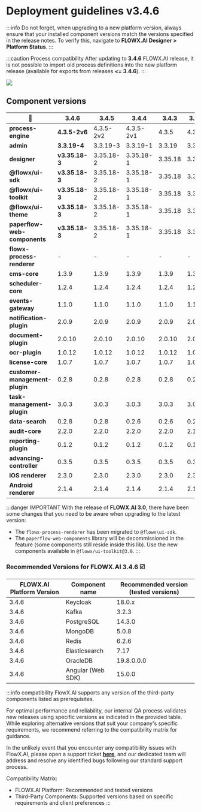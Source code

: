 # Deployment guidelines v3.4.6

:::info
Do not forget, when upgrading to a new platform version, always ensure that your installed component versions match the versions specified in the release notes. To verify this, navigate to **FLOWX.AI Designer > Platform Status**.
:::

:::caution Process compatibility
After updating to **3.4.6** FLOWX.AI release, it is not possible to import old process definitions into the new platform release (available for exports from releases **<= 3.4.6**).
:::

![](https://s3.eu-west-1.amazonaws.com/docx.flowx.ai/release-notes/release_platform_version_check.png)

## Component versions   

| 🧩                             | 3.4.6          | 3.4.5     | 3.4.4     | 3.4.3   | 3.4.2  | 3.4.1  | 3.4.0  | 3.3.0   | 3.2.0  | 3.1.0  | 3.0.0  | 2.14.0   | 2.13.0  | 2.12.0  | 2.11.0  | 2.10.0  | 2.9.0   | 2.8.1   | 2.8.0   | 2.7.0   |
| ------------------------------ | -------------- | --------- | --------- | ------- | ------ | ------ | ------ | ------- | ------ | ------ | ------ | -------- | ------- | ------- | ------- | ------- | ------- | ------- | ------- | ------- |
| **process-engine**             | **4.3.5-2v6**  | 4.3.5-2v2 | 4.3.5-2v1 | 4.3.5   | 4.3.2  | 4.3.1  | 4.1.0  | 3.6.0   | 2.2.1  | 2.1.2  | 2.0.7  | 0.4.104  | 0.4.95  | 0.4.90  | 0.4.83  | 0.4.60  | 0.4.49  | 0.4.44  | 0.4.42  | 0.4.42  |
| **admin**                      | **3.3.19-4**   | 3.3.19-3  | 3.3.19-1  | 3.3.19  | 3.3.10 | 3.3.7  | 3.1.1  | 2.5.2   | 2.2.2  | 2.1.3  | 2.0.8  | 0.3.119  | 0.3.103 | 0.3.92  | 0.3.81  | 0.3.60  | 0.3.55  | 0.3.47  | 0.3.43  | 0.3.40  |
| **designer**                   | **v3.35.18-3** | 3.35.18-2 | 3.35.18-1 | 3.35.18 | 3.35.9 | 3.35.6 | 3.33.2 | 3.28.11 | 3.21.1 | 3.15.1 | 3.2.1  | 2.78.4-1 | 2.63.6  | 2.60.7  | 2.48.9  | 2.39.2  | 2.33.0  | 2.28.1  | 2.24.2  | 2.23.0  |
| **@flowx/ui-sdk**              | **v3.35.18-3** | 3.35.18-2 | 3.35.18-1 | 3.35.18 | 3.35.9 | 3.35.6 | 3.33.2 | 3.28.11 | 3.21.1 | 3.15.1 | 3.2.1  | n/a      | n/a     | n/a     | n/a     | n/a     | n/a     | n/a     | n/a     | n/a     |
| **@flowx/ui-toolkit**          | **v3.35.18-3** | 3.35.18-2 | 3.35.18-1 | 3.35.18 | 3.35.9 | 3.35.6 | 3.33.2 | 3.28.11 | 3.21.1 | 3.15.1 | 3.2.1  | n/a      | n/a     | n/a     | n/a     | n/a     | n/a     | n/a     | n/a     | n/a     |
| **@flowx/ui-theme**            | **v3.35.18-3** | 3.35.18-2 | 3.35.18-1 | 3.35.18 | 3.35.9 | 3.35.6 | 3.33.2 | 3.28.11 | 3.21.1 | 3.15.1 | 3.2.1  | n/a      | n/a     | n/a     | n/a     | n/a     | n/a     | n/a     | n/a     | n/a     |
| **paperflow-web-components**   | **v3.35.18-3** | 3.35.18-2 | 3.35.18-1 | 3.35.18 | 3.35.9 | 3.35.6 | 3.33.2 | 3.28.11 | 3.21.1 | 3.15.1 | 3.2.1  | 2.78.4-1 | 2.63.6  | 2.60.7  | 0.2.10  | 0.2.10  | 0.2.10  | 0.2.6   | 0.2.6   | 0.2.6   |
| **flowx-process-renderer**     | -              | -         | -         | -       | -      | -      | -      | -       | -      | -      | -      | 2.78.4-1 | 2.63.6  | 2.60.7  | 2.48.9  | 2.39.2  | 2.33.0  | 2.28.1  | 2.24.2  | 2.23.0  |
| **cms-core**                   | 1.3.9          | 1.3.9     | 1.3.9     | 1.3.9   | 1.3.9  | 1.3.9  | 1.3.6  | 1.3.0   | 1.2.0  | 1.0.3  | 1.0.2  | 0.2.38   | 0.2.36  | 0.2.33  | 0.2.30  | 0.2.25  | 0.2.23  | 0.2.23  | 0.2.23  | 0.2.23  |
| **scheduler-core**             | 1.2.4          | 1.2.4     | 1.2.4     | 1.2.4   | 1.2.4  | 1.2.4  | 1.1.0  | 1.0.4   | 1.0.4  | 1.0.4  | 1.0.1  | 0.0.34   | 0.0.34  | 0.0.34  | 0.0.33  | 0.0.28  | 0.0.27  | 0.0.27  | 0.0.27  | 0.0.27  |
| **events-gateway**             | 1.1.0          | 1.1.0     | 1.1.0     | 1.1.0   | 1.1.0  | 1.1.0  | 1.0.6  | 1.0.2   | -      | -      | -      | -        | -       | -       | -       | -       | -       | -       | -       | -       |
| **notification-plugin**        | 2.0.9          | 2.0.9     | 2.0.9     | 2.0.9   | 2.0.8  | 2.0.8  | 2.0.5  | 2.0.4   | 2.0.4  | 2.0.3  | 2.0.1  | 1.0.206  | 1.0.206 | 1.0.206 | 1.0.205 | 1.0.200 | 1.0.198 | 1.0.198 | 1.0.197 | 1.0.194 |
| **document-plugin**            | 2.0.10         | 2.0.10    | 2.0.10    | 2.0.10  | 2.0.8  | 2.0.8  | 2.0.6  | 2.0.4   | 2.0.3  | 2.0.3  | 2.0.2  | 1.0.53   | 1.0.53  | 1.0.53  | 1.0.52  | 1.0.47  | 1.0.42  | 1.0.41  | 1.0.38  | 1.0.37  |
| **ocr-plugin**                 | 1.0.12         | 1.0.12    | 1.0.12    | 1.0.12  | 1.0.12 | 1.0.12 | 1.0.8  | 1.0.8   | 1.0.2  | 0.1.33 | 0.1.33 | 0.1.33   | 0.1.33  | 0.1.5   | 0.1.5   | 0.1.5   | 0.1.5   | 0.1.5   | 0.1.5   | 0.1.5   |
| **license-core**               | 1.0.7          | 1.0.7     | 1.0.7     | 1.0.7   | 1.0.7  | 1.0.7  | 1.0.4  | 1.0.2   | 1.0.2  | 1.0.2  | 1.0.1  | 0.1.28   | 0.1.28  | 0.1.28  | 0.1.27  | 0.1.23  | 0.1.19  | 0.1.18  | 0.1.18  | 0.1.18  |
| **customer-management-plugin** | 0.2.8          | 0.2.8     | 0.2.8     | 0.2.8   | 0.2.8  | 0.2.8  | 0.2.6  | 0.2.4   | 0.2.3  | 0.2.3  | 0.2.1  | 0.1.28   | 0.1.28  | 0.1.28  | 0.1.27  | 0.1.23  | 0.1.22  | 0.1.22  | 0.1.22  | 0.1.22  |
| **task-management-plugin**     | 3.0.3          | 3.0.3     | 3.0.3     | 3.0.3   | 3.0.3  | 3.0.3  | 3.0.0  | 2.1.2   | 1.0.4  | 1.0.4  | 1.0.1  | 0.0.42   | 0.0.42  | 0.0.40  | 0.0.37  | 0.0.29  | 0.0.28  | 0.0.28  | 0.0.27  | 0.0.27  |
| **data-search**                | 0.2.8          | 0.2.8     | 0.2.6     | 0.2.6   | 0.2.6  | 0.2.6  | 0.2.3  | 0.2.0   | 0.1.4  | 0.1.4  | 0.1.3  | 0.0.8    | 0.0.8   | 0.0.6   | n/a     | n/a     | n/a     | n/a     | n/a     | n/a     |
| **audit-core**                 | 2.2.0          | 2.2.0     | 2.2.0     | 2.2.0   | 2.1.3  | 2.1.3  | 2.1.0  | 1.0.6   | 1.0.5  | 1.0.4  | 1.0.1  | 0.0.8    | 0.0.5   | n/a     | n/a     | n/a     | n/a     | n/a     | n/a     | n/a     |
| **reporting-plugin**           | 0.1.2          | 0.1.2     | 0.1.2     | 0.1.2   | 0.1.2  | 0.1.2  | 0.1.2  | 0.0.40  | 0.0.40 | 0.0.40 | 0.0.39 | 0.0.39   | n/a     | n/a     | n/a     | n/a     | n/a     | n/a     | n/a     | n/a     |
| **advancing-controller**       | 0.3.5          | 0.3.5     | 0.3.5     | 0.3.5   | 0.3.5  | 0.3.5  | 0.3.2  | 0.3.0   | 0.1.4  | 0.1.4  | 0.1.2  | 0.0.6    | n/a     | n/a     | n/a     | n/a     | n/a     | n/a     | n/a     | n/a     |
| **iOS renderer**               | 2.3.0          | 2.3.0     | 2.3.0     | 2.3.0   | 2.3.0  | 2.3.0  | 2.3.0  | 2.1.0   | 2.0.1  | 2.0.0  | 2.0.0  | n/a      | n/a     | n/a     | n/a     | n/a     | n/a     | n/a     | n/a     | n/a     |
| **Android renderer**           | 2.1.4          | 2.1.4     | 2.1.4     | 2.1.4   | 2.1.4  | 2.1.4  | 2.1.4  | 2.0.1   | 2.0.1  | 2.0.1  | 2.0.1  | n/a      | n/a     | n/a     | n/a     | n/a     | n/a     | n/a     | n/a     | n/a     |

:::danger IMPORTANT
With the release of **FLOWX.AI 3.0**, there have been some changes that you need to be aware when upgrading to the latest version:
* The `flowx-process-renderer` has been migrated to `@flowx\ui-sdk`.
* The `paperflow-web-components` library will be decommissioned in the feature (some components still reside inside this lib). Use the new components available in `@flowx/ui-toolkit@3.0`.
:::


### Recommended Versions for FLOWX.AI 3.4.6 ☑️

| FLOWX.AI Platform Version | Component name    | Recommended version (tested versions) |
| ------------------------- | ----------------- | ------------------------------------- |
| 3.4.6                     | Keycloak          | 18.0.x                                |
| 3.4.6                     | Kafka             | 3.2.3                                 |
| 3.4.6                     | PostgreSQL        | 14.3.0                                |
| 3.4.6                     | MongoDB           | 5.0.8                                 |
| 3.4.6                     | Redis             | 6.2.6                                 |
| 3.4.6                     | Elasticsearch     | 7.17                                  |
| 3.4.6                     | OracleDB          | 19.8.0.0.0                            |
| 3.4.6                     | Angular (Web SDK) | 15.0.0                                |


:::info compatibility
FlowX.AI supports any version of the third-party components listed as prerequisites.

For optimal performance and reliability, our internal QA process validates new releases using specific versions as indicated in the provided table.
While exploring alternative versions that suit your company's specific requirements, we recommend referring to the compatibility matrix for guidance.

In the unlikely event that you encounter any compatibility issues with FlowX.AI, please open a support ticket [**here**](https://support.flowx.ai/), and our dedicated team will address and resolve any identified bugs following our standard support process.

Compatibility Matrix:

* FLOWX.AI Platform: Recommended and tested versions
* Third-Party Components: Supported versions based on specific requirements and client preferences
:::






